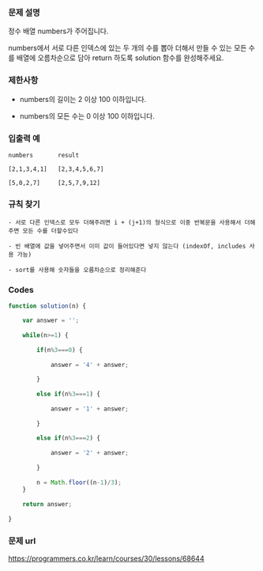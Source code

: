 ### 문제 설명

정수 배열 numbers가 주어집니다. 

numbers에서 서로 다른 인덱스에 있는 두 개의 수를 뽑아 더해서 만들 수 있는 모든 수를 배열에 오름차순으로 담아 return 하도록 solution 함수를 완성해주세요.


### 제한사항

- numbers의 길이는 2 이상 100 이하입니다.

- numbers의 모든 수는 0 이상 100 이하입니다.


### 입출력 예

```
numbers       result

[2,1,3,4,1]   [2,3,4,5,6,7]

[5,0,2,7]     [2,5,7,9,12]

```

### 규칙 찾기

```
- 서로 다른 인덱스로 모두 더해주려면 i + (j+1)의 형식으로 이중 반복문을 사용해서 더해주면 모든 수를 더할수있다

- 빈 배열에 값을 넣어주면서 이미 값이 들어있다면 넣지 않는다 (indexOf, includes 사용 가능)

- sort를 사용해 숫자들을 오름차순으로 정리해준다
```


### Codes

```js
function solution(n) {

    var answer = '';
    
    while(n>=1) {
    
        if(n%3===0) {
        
            answer = '4' + answer;
            
        }
        
        else if(n%3===1) {
        
            answer = '1' + answer;
            
        }
        
        else if(n%3===2) {
        
            answer = '2' + answer;
            
        }
        
        n = Math.floor((n-1)/3);
    }
    
    return answer;
    
}
```


### 문제 url

https://programmers.co.kr/learn/courses/30/lessons/68644
